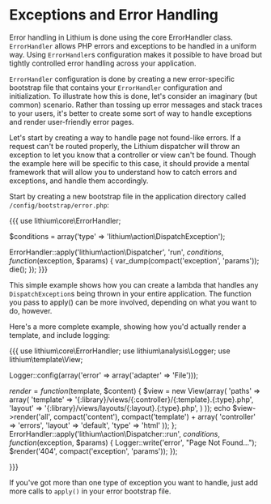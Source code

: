 # Exceptions and Error Handling

Error handling in Lithium is done using the core ErrorHandler class. `ErrorHandler` allows PHP errors and exceptions to be handled in a uniform way. Using `ErrorHandler`s configuration makes it possible to have broad but tightly controlled error handling across your application.

`ErrorHandler` configuration is done by creating a new error-specific bootstrap file that contains your `ErrorHandler` configuration and initialization. To illustrate how this is done, let's consider an imaginary (but common) scenario. Rather than tossing up error messages and stack traces to your users, it's better to create some sort of way to handle exceptions and render user-friendly error pages.

Let's start by creating a way to handle page not found-like errors. If a request can't be routed properly, the Lithium dispatcher will throw an exception to let you know that a controller or view can't be found. Though the example here will be specific to this case, it should provide a mental framework that will allow you to understand how to catch errors and exceptions, and handle them accordingly.

Start by creating a new bootstrap file in the application directory called `/config/bootstrap/error.php`:

{{{
use lithium\core\ErrorHandler;

$conditions = array('type' => 'lithium\action\DispatchException');

ErrorHandler::apply('lithium\action\Dispatcher', 'run', $conditions, function($exception, $params) {
	var_dump(compact('exception', 'params'));
	die();
});
}}}

This simple example shows how you can create a lambda that handles any `DispatchException`s being thrown in your entire application. The function you pass to apply() can be more involved, depending on what you want to do, however.

Here's a more complete example, showing how you'd actually render a template, and include logging:

{{{
use lithium\core\ErrorHandler;
use lithium\analysis\Logger;
use lithium\template\View;

Logger::config(array('error' => array('adapter' => 'File')));

$render = function($template, $content) {
	$view = new View(array(
		'paths' => array(
			'template' => '{:library}/views/{:controller}/{:template}.{:type}.php',
			'layout'   => '{:library}/views/layouts/{:layout}.{:type}.php',
		)
	));
	echo $view->render('all', compact('content'), compact('template') + array(
		'controller' => 'errors',
		'layout' => 'default',
		'type' => 'html'
	));
};
ErrorHandler::apply('lithium\action\Dispatcher::run', $conditions, function($exception, $params) {
	Logger::write('error', "Page Not Found...");
	$render('404', compact('exception', 'params'));
});

}}}

If you've got more than one type of exception you want to handle, just add more calls to `apply()` in your error bootstrap file.
